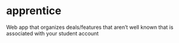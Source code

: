 # apprentice
Web app that organizes deals/features that aren’t well known that is associated with your student account 
